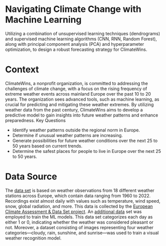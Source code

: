 # Navigating Climate Change with Machine Learning
Utilizing a combination of unsupervised learning techniques (dendrograms) and supervised machine learning algorithms (CNN, RNN, Random Forest), along with principal component analysis (PCA) and hyperparameter optimization, to design a robust forecasting strategy for ClimateWins.
# Context
ClimateWins, a nonprofit organization, is committed to addressing the challenges of climate change, with a focus on the rising frequency of extreme weather events across mainland Europe over the past 10 to 20 years. The organization sees advanced tools, such as machine learning, as crucial for predicting and mitigating these weather extremes. By utilizing weather data from the past century, ClimateWins aims to develop a predictive model to gain insights into future weather patterns and enhance preparedness.
Key Questions
* Identify weather patterns outside the regional norm in Europe.
* Determine if unusual weather patterns are increasing.
* Generate possibilities for future weather conditions over the next 25 to 50 years based on current trends.
* Determine the safest places for people to live in Europe over the next 25 to 50 years.
# Data Source
The [data set](https://github.com/Manishatomar/Dataset/blob/main/Dataset-weather-prediction-dataset-processed.csv) is based on weather observations from 18 different weather stations across Europe, which contain data ranging from 1960 to 2022. Recordings exist almost daily with values such as temperature, wind speed, snow, global radiation, and more. This data is collected by the [European Climate Assessment & Data Set project](https://www.ecad.eu/). An [additional data](https://github.com/Manishatomar/Dataset/blob/main/Dataset-Answers-Weather_Prediction_Pleasant_Weather.csv) set was employed to train the ML models. This data set categorizes each day as either 1 or 0, indicating whether the weather was considered pleasant or not. Moreover, a dataset consisting of images representing four weather categories—cloudy, rain, sunshine, and sunrise—was used to train a visual weather recognition model.
